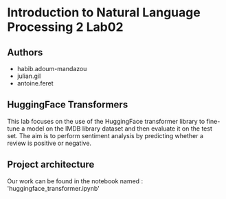# Introduction to Natural Language Processing 2 Lab02

## Authors

- habib.adoum-mandazou
- julian.gil
- antoine.feret

## HuggingFace Transformers

This lab focuses on the use of the HuggingFace transformer library to fine-tune a model on the IMDB library dataset and then evaluate it on the test set. The aim is to perform sentiment analysis by predicting whether a review is positive or negative.

## Project architecture

Our work can be found in the notebook named : 'huggingface_transformer.ipynb'